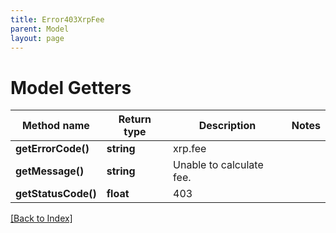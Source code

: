 ```yaml
---
title: Error403XrpFee
parent: Model
layout: page
---
```


# Model Getters

Method name | Return type | Description | Notes
------------ | ------------- | ------------- | -------------
**getErrorCode()** | **string** | xrp.fee |
**getMessage()** | **string** | Unable to calculate fee. |
**getStatusCode()** | **float** | 403 |

[[Back to Index]](../index.md)
